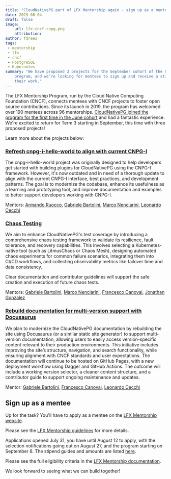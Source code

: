 ```yaml
---
title: "CloudNativePG part of LFX Mentorship again - sign up as a mentee!"
date: 2025-08-04
draft: false
image:
    url: lfx-cncf-cnpg.png
    attribution:
author: fdrees
tags:
 - mentorship
 - lfx
 - cncf
 - PostgreSQL
 - Kubernetes
summary: "We have proposed 3 projects for the September cohort of the CNCF's LFX Mentorship
    program, and we’re looking for mentees to sign up and receive a stipend for
    their work."
---
```


The LFX Mentorship Program, run by the Cloud Native Computing Foundation (CNCF),
connects mentees with CNCF projects to foster open source contributions.
Since its launch in 2019, the program has welcomed over 190 mentees across 96
mentorships. [CloudNativePG joined the program for the first time in the June cohort](https://cloudnative-pg.io/blog/lfx-cncf-mentorship/)
and had a fantastic experience. We're excited to return for Term 3 starting in
September, this time with three proposed projects!

Learn more about the projects below:

### [Refresh cnpg-i-hello-world to align with current CNPG-I](https://mentorship.lfx.linuxfoundation.org/project/cabc7391-4956-42b2-b91c-d261816b7289)

The cnpg-i-hello-world project was originally designed to help developers get
started with building plugins for CloudNativePG using the CNPG-I framework.
However, it's now outdated and in need of a thorough update to align with the
current CNPG-I interface, best practices, and development patterns. The goal is
to modernize the codebase, enhance its usefulness as a learning and prototyping
tool, and improve documentation and examples to better support developers
working with CNPG-I.

Mentors: [Armando Ruocco](https://github.com/armru), [Gabriele Bartolini](https://github.com/gbartolini), [Marco Nenciarini](https://github.com/mnencia), [Leonardo Cecchi](https://github.com/leonardoce)


### [Chaos Testing](https://mentorship.lfx.linuxfoundation.org/project/0858ce07-0c90-47fa-a1a0-95c6762f00ff)

We aim to enhance CloudNativePG's test coverage by introducing a comprehensive
chaos testing framework to validate its resilience, fault tolerance, and
recovery capabilities. This involves selecting a Kubernetes-native tool (such
as LitmusChaos or Chaos Mesh), designing automated chaos experiments for common
failure scenarios, integrating them into CI/CD workflows, and collecting
observability metrics like failover time and data consistency.

Clear documentation and contributor guidelines will support the safe creation
and execution of future chaos tests.

Mentors: [Gabriele Bartolini](https://github.com/gbartolini), [Marco Nenciarini](https://github.com/mnencia), [Francesco Canovai](https://github.com/fcanovai), [Jonathan Gonzalez](https://github.com/sxd)

### [Rebuild documentation for multi-version support with Docusaurus](https://mentorship.lfx.linuxfoundation.org/project/86a647c1-88c7-474f-b093-6abb58197083)

We plan to modernize the CloudNativePG documentation by rebuilding the site
using Docusaurus (or a similar static site generator) to support multi-version
documentation, allowing users to easily access version-specific content relevant
to their production environments. This initiative includes improving the site’s
structure, navigation, and search functionality, while ensuring alignment with
CNCF standards and user expectations. The documentation will continue to be
hosted on GitHub Pages, with a new deployment workflow using Dagger and GitHub
Actions. The outcome will include a working version selector, a cleaner content
structure, and a contributor guide to support ongoing maintenance and updates.

Mentor: [Gabriele Bartolini](https://github.com/gbartolini), [Francesco Canovai](https://github.com/fcanovai), [Leonardo Cecchi](https://github.com/leonardoce)

## Sign up as a mentee

Up for the task? You'll have to apply as a mentee on the [LFX Mentorship website](https://lfx.linuxfoundation.org/tools/mentorship/).

Please see the [LFX Mentorship guidelines](https://docs.linuxfoundation.org/lfx/mentorship/mentee-guide) for more details.

Applications opened July 31, you have until August 12 to apply, with the selection
notifications going out on August 27, and the program starting on September 8.
The stipend guides and amounts are listed [here](https://docs.linuxfoundation.org/lfx/mentorship/mentee-stipends).

Please see the full eligibility criteria in the [LFX Mentorship documentation](https://docs.linuxfoundation.org/lfx/mentorship/mentees).

We look forward to seeing what we can build together!
